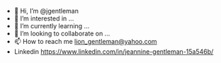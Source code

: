 - 👋 Hi, I’m @jgentleman
- 👀 I’m interested in ...
- 🌱 I’m currently learning ...
- 💞️ I’m looking to collaborate on ...
- 📫 How to reach me lion_gentleman@yahoo.com  
- Linkedin https://www.linkedin.com/in/jeannine-gentleman-15a546b/

<!---
jgentleman/jgentleman is a ✨ special ✨ repository because its `README.md` (this file) appears on your GitHub profile.
You can click the Preview link to take a look at your changes.
--->
